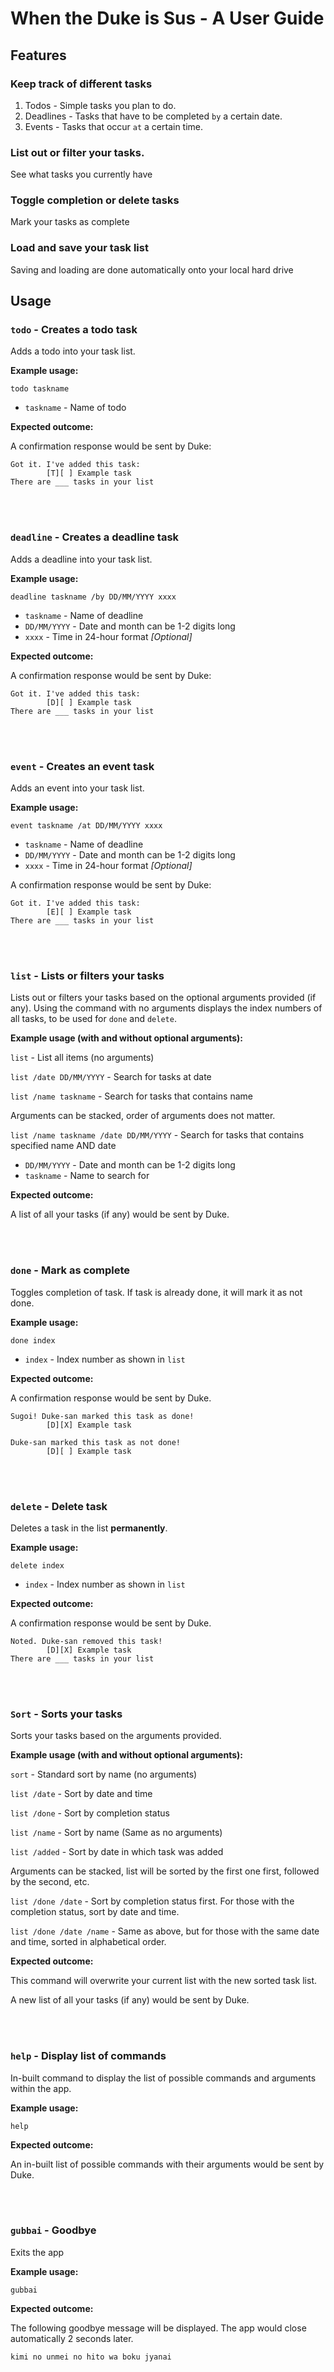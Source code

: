 # When the Duke is Sus - A User Guide

## Features 

### Keep track of different tasks

1. Todos - Simple tasks you plan to do.
2. Deadlines - Tasks that have to be completed `by` a certain date.
3. Events - Tasks that occur `at` a certain time.

### List out or filter your tasks.
See what tasks you currently have

### Toggle completion or delete tasks
Mark your tasks as complete

### Load and save your task list
Saving and loading are done automatically onto your local hard drive

## Usage

### `todo` - Creates a todo task

Adds a todo into your task list.

**Example usage:**

`todo taskname`

* `taskname` - Name of todo

**Expected outcome:**

A confirmation response would be sent by Duke:

```
Got it. I've added this task:
        [T][ ] Example task
There are ___ tasks in your list
```

<br/><br/>

### `deadline` - Creates a deadline task

Adds a deadline into your task list.

**Example usage:**

`deadline taskname /by DD/MM/YYYY xxxx`

* `taskname` - Name of deadline
* `DD/MM/YYYY` - Date and month can be 1-2 digits long
* `xxxx` - Time in 24-hour format *[Optional]*

**Expected outcome:**

A confirmation response would be sent by Duke:

```
Got it. I've added this task:
        [D][ ] Example task
There are ___ tasks in your list
```
<br/><br/>

### `event` - Creates an event task

Adds an event into your task list.

**Example usage:**

`event taskname /at DD/MM/YYYY xxxx`

* `taskname` - Name of deadline
* `DD/MM/YYYY` - Date and month can be 1-2 digits long
* `xxxx` - Time in 24-hour format *[Optional]*

A confirmation response would be sent by Duke:

```
Got it. I've added this task:
        [E][ ] Example task
There are ___ tasks in your list
```

<br/><br/>

### `list` - Lists or filters your tasks

Lists out or filters your tasks based on the optional arguments provided (if any).
Using the command with no arguments displays the index numbers of all tasks, to be used for `done` and `delete`.

**Example usage (with and without optional arguments):**

`list` - List all items (no arguments)

`list /date DD/MM/YYYY` - Search for tasks at date

`list /name taskname` - Search for tasks that contains name

Arguments can be stacked, order of arguments does not matter.

`list /name taskname /date DD/MM/YYYY` - Search for tasks that contains specified name AND date


* `DD/MM/YYYY` - Date and month can be 1-2 digits long
* `taskname` - Name to search for

**Expected outcome:**

A list of all your tasks (if any) would be sent by Duke.

<br/><br/>

### `done` - Mark as complete

Toggles completion of task. If task is already done, it will mark it as not done.

**Example usage:**

`done index`

* `index` - Index number as shown in `list`

**Expected outcome:**

A confirmation response would be sent by Duke.

```
Sugoi! Duke-san marked this task as done!
        [D][X] Example task
```

```
Duke-san marked this task as not done!
        [D][ ] Example task
```

<br/><br/>

### `delete` - Delete task

Deletes a task in the list **permanently**.

**Example usage:**

`delete index`

* `index` - Index number as shown in `list`

**Expected outcome:**

A confirmation response would be sent by Duke.

```
Noted. Duke-san removed this task!
        [D][X] Example task
There are ___ tasks in your list
```

<br/><br/>

### `Sort` - Sorts your tasks

Sorts your tasks based on the arguments provided.

**Example usage (with and without optional arguments):**

`sort` - Standard sort by name (no arguments)

`list /date` - Sort by date and time

`list /done` - Sort by completion status

`list /name` - Sort by name (Same as no arguments)

`list /added` - Sort by date in which task was added

Arguments can be stacked, list will be sorted by the first one first, followed by the second, etc.

`list /done /date` - Sort by completion status first. For those with the completion status, sort by date and time.

`list /done /date /name` - Same as above, but for those with the same date and time, sorted in alphabetical order.

**Expected outcome:**

This command will overwrite your current list with the new sorted task list.

A new list of all your tasks (if any) would be sent by Duke.

<br/><br/>

### `help` - Display list of commands
In-built command to display the list of possible commands and arguments within the app.

**Example usage:**

`help`

**Expected outcome:**

An in-built list of possible commands with their arguments would be sent by Duke.

<br/><br/>

### `gubbai` - Goodbye
Exits the app

**Example usage:**

`gubbai`

**Expected outcome:**

The following goodbye message will be displayed. The app would close automatically 2 seconds later.

`kimi no unmei no hito wa boku jyanai`